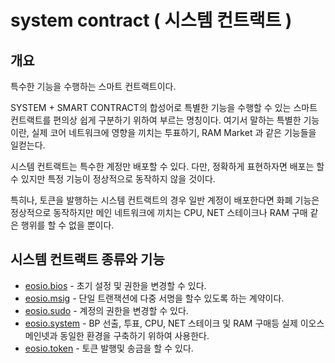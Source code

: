 # system contract \( 시스템 컨트랙트 \)

## 개요

특수한 기능을 수행하는 스마트 컨트랙트이다.

SYSTEM + SMART CONTRACT의 합성어로 특별한 기능을 수행할 수 있는 스마트 컨트랙트를 편의상 쉽게 구분하기 위하여 부르는 명칭이다. 여기서 말하는 특별한 기능이란, 실제 코어 네트워크에 영향을 끼치는 투표하기, RAM Market 과 같은 기능들을 일컫는다.

시스템 컨트랙트는 특수한 계정만 배포할 수 있다. 다만, 정확하게 표현하자면 배포는 할 수 있지만 특정 기능이 정상적으로 동작하지 않을 것이다.

특히나, 토큰을 발행하는 시스템 컨트랙트의 경우 일반 계정이 배포한다면 화폐 기능은 정상적으로 동작하지만 메인 네트워크에 끼치는 CPU, NET 스테이크나 RAM 구매 같은 행위를 할 수 없을 뿐이다.

## 시스템 컨트랙트 종류와 기능

* [eosio.bios](../e/eosio.bios.md) - 초기 설정 및 권한을 변경할 수 있다.
* [eosio.msig](../e/eosio.msig.md) - 단일 트랜잭션에 다중 서명을 할수 있도록 하는 계약이다.
* [eosio.sudo](../e/eosio.sudo.md) - 계정의 권한을 변경할 수 있다.
* [eosio.system](../e/eosio.system.md) - BP 선출, 투표, CPU, NET 스테이크 및 RAM 구매등 실제 이오스 메인넷과 동일한 환경을 구축하기 위하여 사용한다.
* [eosio.token](../e/eosio.token.md) - 토큰 발행및 송금을 할 수 있다.

